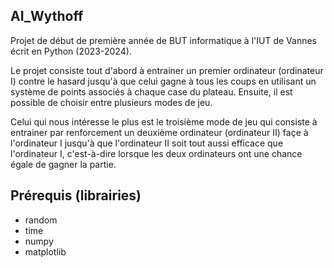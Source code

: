 ## AI_Wythoff

Projet de début de première année de BUT informatique à l'IUT de Vannes écrit en Python (2023-2024).

Le projet consiste tout d'abord à entrainer un premier ordinateur (ordinateur I) contre le hasard jusqu'à que celui gagne à tous les coups en utilisant un système de points associés à chaque case du plateau. Ensuite, il est possible de choisir entre plusieurs modes de jeu.

Celui qui nous intéresse le plus est le troisième mode de jeu qui consiste à entrainer par renforcement un deuxième ordinateur (ordinateur II) façe à l'ordinateur I jusqu'à que l'ordinateur II soit tout aussi efficace que l'ordinateur I, c'est-à-dire lorsque les deux ordinateurs ont une chance égale de gagner la partie.

## Prérequis (librairies)

- random
- time
- numpy
- matplotlib
